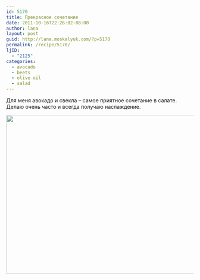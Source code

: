 ```yaml
---
id: 5170
title: Прекрасное сочетание
date: 2011-10-16T22:26:02-08:00
author: lana
layout: post
guid: http://lana.moskalyuk.com/?p=5170
permalink: /recipe/5170/
ljID:
  - "2125"
categories:
  - avocado
  - beets
  - olive oil
  - salad
---
```

Для меня авокадо и свекла &#8211; самое приятное сочетание в салате. Делаю очень часто и всегда получаю наслаждение.

<img loading="lazy" class="alignnone" title="Avocado and Beet Salad" src="http://farm7.static.flickr.com/6109/6252462685_50394a25f0_z.jpg" alt="" width="640" height="427" />